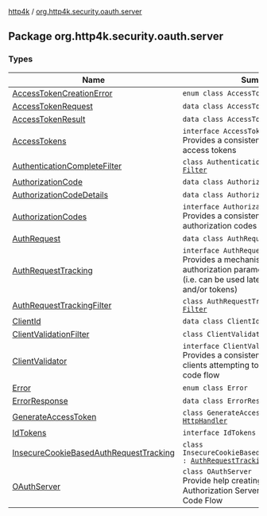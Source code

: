 [http4k](../index.md) / [org.http4k.security.oauth.server](./index.md)

## Package org.http4k.security.oauth.server

### Types

| Name | Summary |
|---|---|
| [AccessTokenCreationError](-access-token-creation-error/index.md) | `enum class AccessTokenCreationError` |
| [AccessTokenRequest](-access-token-request/index.md) | `data class AccessTokenRequest` |
| [AccessTokenResult](-access-token-result/index.md) | `data class AccessTokenResult` |
| [AccessTokens](-access-tokens/index.md) | `interface AccessTokens`<br>Provides a consistent way to generate access tokens |
| [AuthenticationCompleteFilter](-authentication-complete-filter/index.md) | `class AuthenticationCompleteFilter : `[`Filter`](../org.http4k.core/-filter/index.md) |
| [AuthorizationCode](-authorization-code/index.md) | `data class AuthorizationCode` |
| [AuthorizationCodeDetails](-authorization-code-details/index.md) | `data class AuthorizationCodeDetails` |
| [AuthorizationCodes](-authorization-codes/index.md) | `interface AuthorizationCodes`<br>Provides a consistent way to manage authorization codes |
| [AuthRequest](-auth-request/index.md) | `data class AuthRequest` |
| [AuthRequestTracking](-auth-request-tracking/index.md) | `interface AuthRequestTracking`<br>Provides a mechanism to track OAuth authorization parameters to be used later (i.e. can be used later to generate code and/or tokens) |
| [AuthRequestTrackingFilter](-auth-request-tracking-filter/index.md) | `class AuthRequestTrackingFilter : `[`Filter`](../org.http4k.core/-filter/index.md) |
| [ClientId](-client-id/index.md) | `data class ClientId` |
| [ClientValidationFilter](-client-validation-filter/index.md) | `class ClientValidationFilter : `[`Filter`](../org.http4k.core/-filter/index.md) |
| [ClientValidator](-client-validator/index.md) | `interface ClientValidator`<br>Provides a consistent way to retrieve clients attempting to use an authorization code flow |
| [Error](-error/index.md) | `enum class Error` |
| [ErrorResponse](-error-response/index.md) | `data class ErrorResponse` |
| [GenerateAccessToken](-generate-access-token/index.md) | `class GenerateAccessToken : `[`HttpHandler`](../org.http4k.core/-http-handler.md) |
| [IdTokens](-id-tokens/index.md) | `interface IdTokens` |
| [InsecureCookieBasedAuthRequestTracking](-insecure-cookie-based-auth-request-tracking/index.md) | `class InsecureCookieBasedAuthRequestTracking : `[`AuthRequestTracking`](-auth-request-tracking/index.md) |
| [OAuthServer](-o-auth-server/index.md) | `class OAuthServer`<br>Provide help creating OAuth Authorization Server with Authorization Code Flow |
